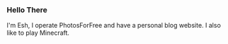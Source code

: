### Hello There


I'm Esh, I operate PhotosForFree and have a personal blog website. I also like to play Minecraft.
